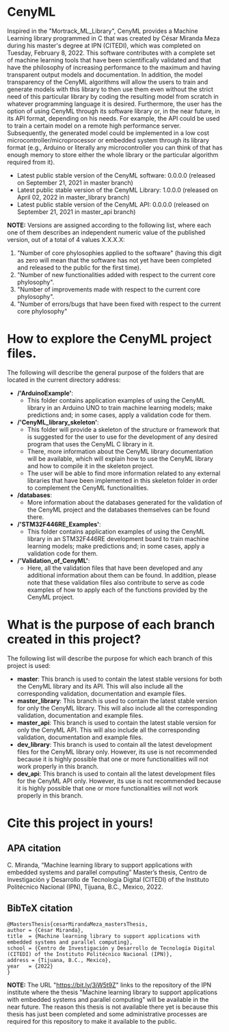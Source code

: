 # CenyML
Inspired in the "Mortrack_ML_Library", CenyML provides a Machine Learning library programmed in C that was created by César Miranda Meza during his master's degree at IPN (CITEDI), which was completed on Tuesday, February 8, 2022. This software contributes with a complete set of machine learning tools that have been scientifically validated and that have the philosophy of increasing performance to the maximum and having transparent output models and documentation. In addition, the model transparency of the CenyML algorithms will allow the users to train and generate models with this library to then use them even without the strict need of this particular library by coding the resulting model from scratch in whatever programming language it is desired. Furthermore, the user has the option of using CenyML through its software library or, in the near future, in its API format, depending on his needs. For example, the API could be used to train a certain model on a remote high performance server. Subsequently, the generated model could be implemented in a low cost microcontroller/microprocessor or embedded system through its library format (e.g., Arduino or literally any microcontroller you can think of that has enough memory to store either the whole library or the particular algorithm required from it).

- Latest public stable version of the CenyML software: 0.0.0.0 (released on September 21, 2021 in master branch)
- Latest public stable version of the CenyML Library: 1.0.0.0 (released on April 02, 2022 in master_library branch)
- Latest public stable version of the CenyML API: 0.0.0.0 (released on September 21, 2021 in master_api branch)

**NOTE:** Versions are assigned according to the following list, where each one of them describes an independent numeric value of the published version, out of a total of 4 values X.X.X.X:

1. "Number of core phylosophies applied to the software" (having this digit as zero will mean that the software has not yet have been completed and released to the public for the first time).
2. "Number of new functionalities added with respect to the current core phylosophy".
3. "Number of improvements made with respect to the current core phylosophy".
4. "Number of errors/bugs that have been fixed with respect to the current core phylosophy"

# How to explore the CenyML project files.
The following will describe the general purpose of the folders that are located in the current directory address:

- **/'ArduinoExample'**:
    - This folder contains application examples of using the CenyML library in an Arduino UNO to train machine learning models; make predictions and; in some cases, apply a validation code for them.
- **/'CenyML\_library\_skeleton'**:
    - This folder will provide a skeleton of the structure or framework that is suggested for the user to use for the development of any desired program that uses the CenyML C library in it.
    - There, more information about the CenyML library documentation will be available, which will explain how to use the CenyML library and how to compile it in the skeleton project.
    - The user will be able to find more information related to any external libraries that have been implemented in this skeleton folder in order to complement the CenyML functionalities.
- **/databases**:
    - More information about the databases generated for the validation of the CenyML project and the databases themselves can be found there.
- **/'STM32F446RE\_Examples'**:
    - This folder contains application examples of using the CenyML library in an STM32F446RE development board to train machine learning models; make predictions and; in some cases, apply a validation code for them.
- **/'Validation\_of\_CenyML'**:
    - Here, all the validation files that have been developed and any additional information about them can be found. In addition, please note that these validation files also contribute to serve as code examples of how to apply each of the functions provided by the CenyML project.

# What is the purpose of each branch created in this project?
The following list will describe the purpose for which each branch of this project is used:

- **master**:
    This branch is used to contain the latest stable versions for both the CenyML library and its API. This will also include all the corresponding validation, documentation and example files.
- **master_library**:
    This branch is used to contain the latest stable version for only the CenyML library. This will also include all the corresponding validation, documentation and example files.
- **master_api**:
    This branch is used to contain the latest stable version for only the CenyML API. This will also include all the corresponding validation, documentation and example files.
- **dev_library**:
    This branch is used to contain all the latest development files for the CenyML library only. However, its use is not recommended because it is highly possible that one or more functionalities will not work properly in this branch.
- **dev_api**:
    This branch is used to contain all the latest development files for the CenyML API only. However, its use is not recommended because it is highly possible that one or more functionalities will not work properly in this branch.

# Cite this project in yours!

## APA citation
 C. Miranda, “Machine learning library to support applications with embedded systems and parallel computing” Master’s thesis, Centro de Investigación y Desarrollo de Tecnología Digital (CITEDI) of the Instituto Politécnico Nacional (IPN), Tijuana, B.C., Mexico, 2022.

## BibTeX citation
```$bibtex
@MastersThesis{cesarMirandaMeza_mastersThesis,
author = {César Miranda},
title  = {Machine learning library to support applications with embedded systems and parallel computing},
school = {Centro de Investigación y Desarrollo de Tecnología Digital (CITEDI) of the Instituto Politécnico Nacional (IPN)},
address = {Tijuana, B.C., Mexico},
year   = {2022}
}
```

**NOTE:** The URL "https://bit.ly/3iW5t9Z" links to the repository of the IPN institute where the thesis "Machine learning library to support applications with embedded systems and parallel computing" will be available in the near future. The reason this thesis is not available there yet is because this thesis has just been completed and some administrative processes are required for this repository to make it available to the public.
